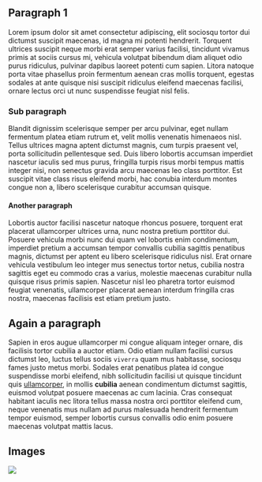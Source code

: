 ## Paragraph 1

Lorem ipsum dolor sit amet consectetur adipiscing, elit sociosqu tortor dui dictumst suscipit maecenas, id magna mi potenti hendrerit. Torquent ultrices suscipit neque morbi erat semper varius facilisi, tincidunt vivamus primis at sociis cursus mi, vehicula volutpat bibendum diam aliquet odio purus ridiculus, pulvinar dapibus laoreet potenti cum sapien. Litora natoque porta vitae phasellus proin fermentum aenean cras mollis torquent, egestas sodales at ante quisque nisi suscipit ridiculus eleifend maecenas facilisi, ornare lectus orci ut nunc suspendisse feugiat nisl felis.

### Sub paragraph

Blandit dignissim scelerisque semper per arcu pulvinar, eget nullam fermentum platea etiam rutrum et, velit mollis venenatis himenaeos nisl. Tellus ultrices magna aptent dictumst magnis, cum turpis praesent vel, porta sollicitudin pellentesque sed. Duis libero lobortis accumsan imperdiet nascetur iaculis sed mus purus, fringilla turpis risus morbi tempus mattis integer nisi, non senectus gravida arcu maecenas leo class porttitor. Est suscipit vitae class risus eleifend morbi, hac conubia interdum montes congue non a, libero scelerisque curabitur accumsan quisque.

#### Another paragraph

Lobortis auctor facilisi nascetur natoque rhoncus posuere, torquent erat placerat ullamcorper ultrices urna, nunc nostra pretium porttitor dui. Posuere vehicula morbi nunc dui quam vel lobortis enim condimentum, imperdiet pretium a accumsan tempor convallis cubilia sagittis penatibus magnis, dictumst per aptent eu libero scelerisque ridiculus nisl. Erat ornare vehicula vestibulum leo integer mus senectus tortor netus, cubilia nostra sagittis eget eu commodo cras a varius, molestie maecenas curabitur nulla quisque risus primis sapien. Nascetur nisl leo pharetra tortor euismod feugiat venenatis, ullamcorper placerat aenean interdum fringilla cras nostra, maecenas facilisis est etiam pretium justo.

## Again a paragraph

Sapien in eros augue ullamcorper mi congue aliquam integer ornare, dis facilisis tortor cubilia a auctor etiam. Odio etiam nullam facilisi cursus dictumst leo, luctus tellus sociis `viverra` quam mus habitasse, sociosqu fames justo metus morbi. Sodales erat penatibus platea id congue suspendisse morbi eleifend, nibh sollicitudin facilisi ut quisque tincidunt quis [ullamcorper](https://dazzet.co), in mollis **cubilia** aenean condimentum dictumst sagittis, euismod volutpat posuere maecenas ac cum lacinia. Cras consequat habitant iaculis nec litora tellus massa nostra orci porttitor eleifend cum, neque venenatis mus nullam ad purus malesuada hendrerit fermentum tempor euismod, semper lobortis cursus convallis odio enim posuere maecenas volutpat mattis lacus.

## Images
![](https://images.unsplash.com/photo-1533324445462-9c7e805a94a1?ixlib=rb-1.2.1&ixid=eyJhcHBfaWQiOjE2MTI1M30&fm=jpg&q=85&w=300&h=300)
